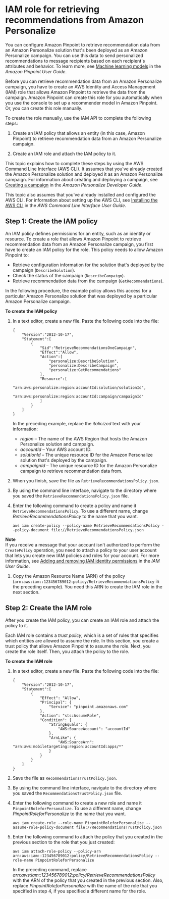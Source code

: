 # IAM role for retrieving recommendations from Amazon Personalize<a name="permissions-get-recommendations"></a>

You can configure Amazon Pinpoint to retrieve recommendation data from an Amazon Personalize solution that's been deployed as an Amazon Personalize campaign\. You can use this data to send personalized recommendations to message recipients based on each recipient's attributes and behavior\. To learn more, see [Machine learning models](https://docs.aws.amazon.com/pinpoint/latest/userguide/ml-models.html) in the *Amazon Pinpoint User Guide*\.

Before you can retrieve recommendation data from an Amazon Personalize campaign, you have to create an AWS Identity and Access Management \(IAM\) role that allows Amazon Pinpoint to retrieve the data from the campaign\. Amazon Pinpoint can create this role for you automatically when you use the console to set up a recommender model in Amazon Pinpoint\. Or, you can create this role manually\.

To create the role manually, use the IAM API to complete the following steps:

1. Create an IAM policy that allows an entity \(in this case, Amazon Pinpoint\) to retrieve recommendation data from an Amazon Personalize campaign\.

1. Create an IAM role and attach the IAM policy to it\.

This topic explains how to complete these steps by using the AWS Command Line Interface \(AWS CLI\)\. It assumes that you've already created the Amazon Personalize solution and deployed it as an Amazon Personalize campaign\. For information about creating and deploying a campaign, see [Creating a campaign](https://docs.aws.amazon.com/personalize/latest/dg/campaigns.html) in the *Amazon Personalize Developer Guide*\.

This topic also assumes that you've already installed and configured the AWS CLI\. For information about setting up the AWS CLI, see [Installing the AWS CLI](https://docs.aws.amazon.com/cli/latest/userguide/installing.html) in the *AWS Command Line Interface User Guide*\.

## Step 1: Create the IAM policy<a name="permissions-get-recommendations-create-policy"></a>

An IAM policy defines permissions for an entity, such as an identity or resource\. To create a role that allows Amazon Pinpoint to retrieve recommendation data from an Amazon Personalize campaign, you first have to create an IAM policy for the role\. This policy needs to allow Amazon Pinpoint to:
+ Retrieve configuration information for the solution that's deployed by the campaign \(`DescribeSolution`\)\.
+ Check the status of the campaign \(`DescribeCampaign`\)\.
+ Retrieve recommendation data from the campaign \(`GetRecommendations`\)\.

In the following procedure, the example policy allows this access for a particular Amazon Personalize solution that was deployed by a particular Amazon Personalize campaign\.

**To create the IAM policy**

1. In a text editor, create a new file\. Paste the following code into the file:

   ```
   {
       "Version":"2012-10-17",
       "Statement":[
           {
               "Sid":"RetrieveRecommendationsOneCampaign",
               "Effect":"Allow",
               "Action":[
                   "personalize:DescribeSolution",
                   "personalize:DescribeCampaign",
                   "personalize:GetRecommendations"
               ],
               "Resource":[
                   "arn:aws:personalize:region:accountId:solution/solutionId",
                   "arn:aws:personalize:region:accountId:campaign/campaignId"
               ]
           }
       ]
   }
   ```

   In the preceding example, replace the *italicized* text with your information:
   + *region* – The name of the AWS Region that hosts the Amazon Personalize solution and campaign\.
   + *accountId* – Your AWS account ID\.
   + *solutionId* – The unique resource ID for the Amazon Personalize solution that's deployed by the campaign\. 
   + *campaignId* – The unique resource ID for the Amazon Personalize campaign to retrieve recommendation data from\.

1. When you finish, save the file as `RetrieveRecommendationsPolicy.json`\.

1. By using the command line interface, navigate to the directory where you saved the `RetrieveRecommendationsPolicy.json` file\. 

1. Enter the following command to create a policy and name it `RetrieveRecommendationsPolicy`\. To use a different name, change *RetrieveRecommendationsPolicy* to the name that you want\.

   ```
   aws iam create-policy --policy-name RetrieveRecommendationsPolicy --policy-document file://RetrieveRecommendationsPolicy.json
   ```
**Note**  
If you receive a message that your account isn't authorized to perform the `CreatePolicy` operation, you need to attach a policy to your user account that lets you create new IAM policies and roles for your account\. For more information, see [Adding and removing IAM identity permissions](https://docs.aws.amazon.com/IAM/latest/UserGuide/access_policies_manage-attach-detach.html#attach-managed-policy-console) in the *IAM User Guide*\.

1. Copy the Amazon Resource Name \(ARN\) of the policy \(`arn:aws:iam::123456789012:policy/RetrieveRecommendationsPolicy` in the preceding example\)\. You need this ARN to create the IAM role in the next section\.

## Step 2: Create the IAM role<a name="permissions-get-recommendations-create-role"></a>

After you create the IAM policy, you can create an IAM role and attach the policy to it\.

Each IAM role contains a *trust policy*, which is a set of rules that specifies which entities are allowed to assume the role\. In this section, you create a trust policy that allows Amazon Pinpoint to assume the role\. Next, you create the role itself\. Then, you attach the policy to the role\.

**To create the IAM role**

1. In a text editor, create a new file\. Paste the following code into the file:

   ```
   {
       "Version":"2012-10-17",
       "Statement":[
           {
               "Effect": "Allow",
               "Principal": {
                   "Service": "pinpoint.amazonaws.com"
               },
               "Action": "sts:AssumeRole",
               "Condition": {
                   "StringEquals": {
                       "AWS:SourceAccount": "accountId"
                   },
                   "ArnLike": {
                       "AWS:SourceArn": "arn:aws:mobiletargeting:region:accountId:apps/*"
                   }
               }
           }
       ]
   }
   ```

1. Save the file as `RecommendationsTrustPolicy.json`\.

1. By using the command line interface, navigate to the directory where you saved the `RecommendationsTrustPolicy.json` file\.

1. Enter the following command to create a new role and name it `PinpointRoleforPersonalize`\. To use a different name, change *PinpointRoleforPersonalize* to the name that you want\.

   ```
   aws iam create-role --role-name PinpointRoleforPersonalize --assume-role-policy-document file://RecommendationsTrustPolicy.json
   ```

1. Enter the following command to attach the policy that you created in the previous section to the role that you just created:

   ```
   aws iam attach-role-policy --policy-arn arn:aws:iam::123456789012:policy/RetrieveRecommendationsPolicy --role-name PinpointRoleforPersonalize
   ```

   In the preceding command, replace *arn:aws:iam::123456789012:policy/RetrieveRecommendationsPolicy* with the ARN of the policy that you created in the previous section\. Also, replace *PinpointRoleforPersonalize* with the name of the role that you specified in step 4, if you specified a different name for the role\.
